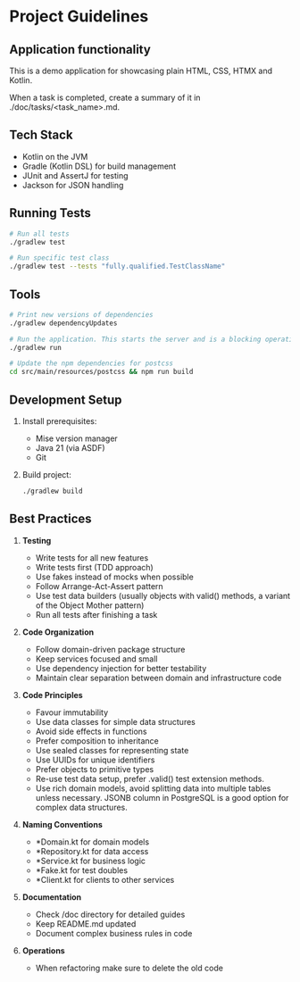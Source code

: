# Project Guidelines

## Application functionality

This is a demo application for showcasing plain HTML, CSS, HTMX and Kotlin.

When a task is completed, create a summary of it in ./doc/tasks/<task_name>.md.

## Tech Stack

- Kotlin on the JVM
- Gradle (Kotlin DSL) for build management
- JUnit and AssertJ for testing
- Jackson for JSON handling

## Running Tests

```bash
# Run all tests
./gradlew test

# Run specific test class
./gradlew test --tests "fully.qualified.TestClassName"
```

## Tools

```bash
# Print new versions of dependencies
./gradlew dependencyUpdates

# Run the application. This starts the server and is a blocking operation.
./gradlew run

# Update the npm dependencies for postcss
cd src/main/resources/postcss && npm run build
```


## Development Setup

1. Install prerequisites:
    - Mise version manager
    - Java 21 (via ASDF)
    - Git

2. Build project:
   ```bash
   ./gradlew build
   ```

## Best Practices

1. **Testing**
    - Write tests for all new features
    - Write tests first (TDD approach)
    - Use fakes instead of mocks when possible
    - Follow Arrange-Act-Assert pattern
    - Use test data builders (usually objects with valid() methods, a variant of the Object Mother pattern)
    - Run all tests after finishing a task

2. **Code Organization**
    - Follow domain-driven package structure
    - Keep services focused and small
    - Use dependency injection for better testability
    - Maintain clear separation between domain and infrastructure code

3. **Code Principles**
    - Favour immutability
    - Use data classes for simple data structures
    - Avoid side effects in functions
    - Prefer composition to inheritance
    - Use sealed classes for representing state
    - Use UUIDs for unique identifiers
    - Prefer objects to primitive types
    - Re-use test data setup, prefer <class>.valid() test extension methods.
    - Use rich domain models, avoid splitting data into multiple tables unless necessary. JSONB column in PostgreSQL is a good option for complex data structures.

4. **Naming Conventions**
    - *Domain.kt for domain models
    - *Repository.kt for data access
    - *Service.kt for business logic
    - *Fake.kt for test doubles
    - *Client.kt for clients to other services

5. **Documentation**
    - Check /doc directory for detailed guides
    - Keep README.md updated
    - Document complex business rules in code

6. **Operations**
    - When refactoring make sure to delete the old code
